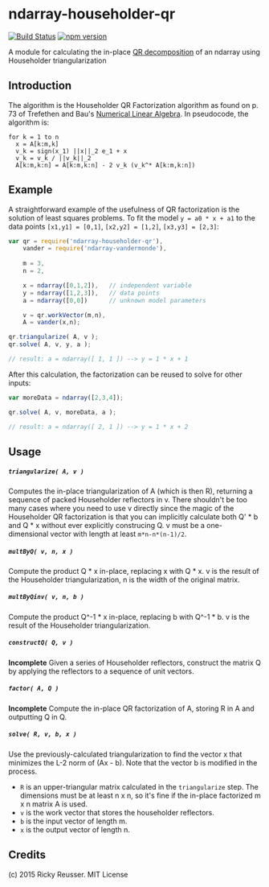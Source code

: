 # ndarray-householder-qr

[![Build Status](https://travis-ci.org/scijs/ndarray-householder-qr.svg?branch=master)](https://travis-ci.org/scijs/ndarray-householder-qr) [![npm version](https://badge.fury.io/js/ndarray-householder-qr.svg)](http://badge.fury.io/js/ndarray-householder-qr)

A module for calculating the in-place [QR decomposition](http://en.wikipedia.org/wiki/QR_decomposition) of an ndarray using Householder triangularization

## Introduction

The algorithm is the Householder QR Factorization algorithm as found on p. 73 of Trefethen and Bau's [Numerical Linear Algebra](http://www.amazon.com/Numerical-Linear-Algebra-Lloyd-Trefethen/dp/0898713617). In pseudocode, the algorithm is:

```
for k = 1 to n
  x = A[k:m,k]
  v_k = sign(x_1) ||x||_2 e_1 + x
  v_k = v_k / ||v_k||_2
  A[k:m,k:n] = A[k:m,k:n] - 2 v_k (v_k^* A[k:m,k:n])
```

## Example

A straightforward example of the usefulness of QR factorization is the solution of least squares problems. To fit the model `y = a0 * x + a1` to the data points `[x1,y1] = [0,1]`, `[x2,y2] = [1,2]`, `[x3,y3] = [2,3]`: 

```javascript
var qr = require('ndarray-householder-qr'),
    vander = require('ndarray-vandermonde'),
    
    m = 3,
    n = 2,

    x = ndarray([0,1,2]),   // independent variable
    y = ndarray([1,2,3]),   // data points
    a = ndarray([0,0])      // unknown model parameters

    v = qr.workVector(m,n),
    A = vander(x,n);

qr.triangularize( A, v );
qr.solve( A, v, y, a );

// result: a = ndarray([ 1, 1 ]) --> y = 1 * x + 1
```

After this calculation, the factorization can be reused to solve for other inputs:

```javascript
var moreData = ndarray([2,3,4]);

qr.solve( A, v, moreData, a );

// result: a = ndarray([ 2, 1 ]) --> y = 1 * x + 2
```


## Usage

##### `triangularize( A, v )`
Computes the in-place triangularization of A (which is then R), returning a sequence of packed Householder reflectors in v. There shouldn't be too many cases where you need to use v directly since the magic of the Householder QR factorization is that you can implicitly calculate both Q' * b and Q * x without ever explicitly construcing Q. v must be a one-dimensional vector with length at least `m*n-n*(n-1)/2`.

##### `multByQ( v, n, x )`
Compute the product Q * x in-place, replacing x with Q * x. v is the result of the Householder triangularization, n is the width of the original matrix.

##### `multByQinv( v, n, b )`
Compute the product Q^-1 * x in-place, replacing b with Q^-1 * b. v is the result of the Householder triangularization.

##### `constructQ( Q, v )`
**Incomplete**
Given a series of Householder reflectors, construct the matrix Q by applying the reflectors to a sequence of unit vectors.

##### `factor( A, Q )`
**Incomplete**
Compute the in-place QR factorization of A, storing R in A and outputting Q in Q.

##### `solve( R, v, b, x )`
Use the previously-calculated triangularization to find the vector x that minimizes the L-2 norm of (Ax - b). Note that the vector b is modified in the process.
- `R` is an upper-triangular matrix calculated in the `triangularize` step. The dimensions must be at least n x n, so it's fine if the in-place factorized m x n matrix A is used.
- `v` is the work vector that stores the householder reflectors.
- `b` is the input vector of length m.
- `x` is the output vector of length n.


## Credits
(c) 2015 Ricky Reusser. MIT License
